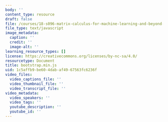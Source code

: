 ```yaml
---
body: ''
content_type: resource
draft: false
file: /courses/18-s096-matrix-calculus-for-machine-learning-and-beyond-january-iap-2022/bootstrapmin.js
file_type: text/javascript
image_metadata:
  caption: ''
  credit: ''
  image-alt: ''
learning_resource_types: []
license: https://creativecommons.org/licenses/by-nc-sa/4.0/
resourcetype: Document
title: bootstrap.min.js
uid: 1c5affb9-be60-4dab-af49-67563fc6236f
video_files:
  video_captions_file: ''
  video_thumbnail_file: ''
  video_transcript_file: ''
video_metadata:
  video_speakers: ''
  video_tags: ''
  youtube_description: ''
  youtube_id: ''
---
```

